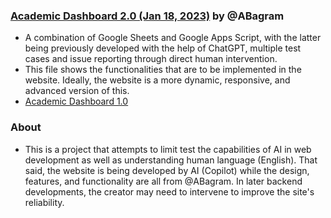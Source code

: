 ### [Academic Dashboard 2.0 (Jan 18, 2023)](https://docs.google.com/spreadsheets/d/1SxjXTeSXzOYb1t91mA8AsTBOW4BXsIfOarhyKMMw7wM/edit?usp=drivesdk) by @ABagram
- A combination of Google Sheets and Google Apps Script, with the latter being previously developed with the help of ChatGPT, multiple test cases and issue reporting through direct human intervention.
- This file shows the functionalities that are to be implemented in the website. Ideally, the website is a more dynamic, responsive, and advanced version of this.
- [Academic Dashboard 1.0](https://docs.google.com/spreadsheets/d/1Pbw0RsVnruKKMqW18h_ivpUrV4u9TOhC9CXc5rQQPr8/edit?usp=sharing)

### About
- This is a project that attempts to limit test the capabilities of AI in web development as well as understanding human language (English). That said, the website is being developed by AI (Copilot) while the design, features, and functionality are all from @ABagram. In later backend developments, the creator may need to intervene to improve the site's reliability.
